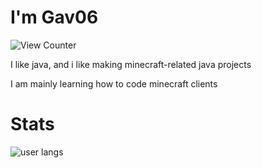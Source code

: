 # I'm Gav06
<img src="https://komarev.com/ghpvc/?username=gav06&style=flat-square" alt="View Counter"/>

I like java, and i like making minecraft-related java projects

I am mainly learning how to code minecraft clients

# Stats
![user langs](https://github-readme-stats.vercel.app/api/top-langs/?username=gav06)
